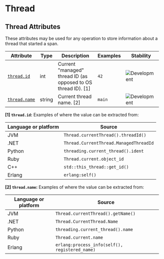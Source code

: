 <!-- NOTE: THIS FILE IS AUTOGENERATED. DO NOT EDIT BY HAND. -->
<!-- see templates/registry/markdown/attribute_namespace.md.j2 -->

# Thread

## Thread Attributes

These attributes may be used for any operation to store information about a thread that started a span.

| Attribute | Type | Description | Examples | Stability |
|---|---|---|---|---|
| <a id="thread-id" href="#thread-id">`thread.id`</a> | int | Current "managed" thread ID (as opposed to OS thread ID). [1] | `42` | ![Development](https://img.shields.io/badge/-development-blue) |
| <a id="thread-name" href="#thread-name">`thread.name`</a> | string | Current thread name. [2] | `main` | ![Development](https://img.shields.io/badge/-development-blue) |

**[1] `thread.id`:** Examples of where the value can be extracted from:

| Language or platform  | Source |
| --- | --- |
| JVM | `Thread.currentThread().threadId()` |
| .NET | `Thread.CurrentThread.ManagedThreadId` |
| Python | `threading.current_thread().ident` |
| Ruby | `Thread.current.object_id` |
| C++ | `std::this_thread::get_id()` |
| Erlang | `erlang:self()` |

**[2] `thread.name`:** Examples of where the value can be extracted from:

| Language or platform  | Source |
| --- | --- |
| JVM | `Thread.currentThread().getName()` |
| .NET | `Thread.CurrentThread.Name` |
| Python | `threading.current_thread().name` |
| Ruby | `Thread.current.name` |
| Erlang | `erlang:process_info(self(), registered_name)` |
